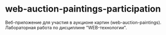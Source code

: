 # web-auction-paintings-participation

Веб-приложение для участия в аукционе картин (web-auction-paintings). Лабораторная работа по дисциплине "WEB-технологии".
